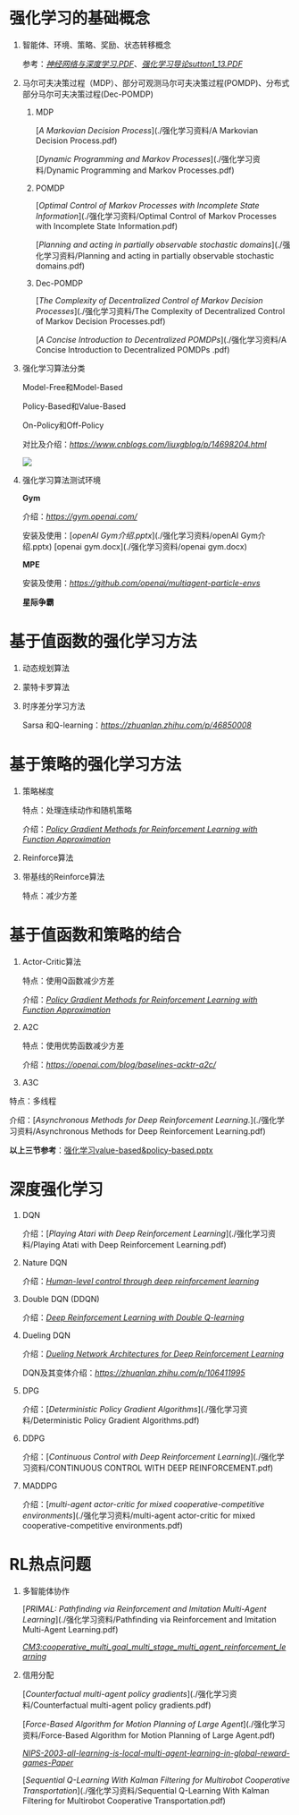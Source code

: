 # 强化学习的基础概念

1. 智能体、环境、策略、奖励、状态转移概念

   参考：[*神经网络与深度学习.PDF*](./强化学习资料/神经网络与深度学习.PDF)、[*强化学习导论sutton1_13.PDF*](./强化学习资料/强化学习导论sutton1_13.PDF)

2. 马尔可夫决策过程（MDP）、部分可观测马尔可夫决策过程(POMDP)、分布式部分马尔可夫决策过程(Dec-POMDP)

   1. MDP

      [*A Markovian Decision Process*](./强化学习资料/A Markovian Decision Process.pdf)

      [*Dynamic Programming and Markov Processes*](./强化学习资料/Dynamic Programming and Markov Processes.pdf)

   2. POMDP

      [*Optimal Control of Markov Processes with Incomplete State Information*](./强化学习资料/Optimal Control of Markov Processes with Incomplete State Information.pdf)

      [*Planning and acting in partially observable stochastic domains*](./强化学习资料/Planning and acting in partially observable stochastic domains.pdf)

   3. Dec-POMDP

      [*The Complexity of Decentralized Control of Markov Decision Processes*](./强化学习资料/The Complexity of Decentralized Control of Markov Decision Processes.pdf)

      [*A Concise Introduction to Decentralized POMDPs*](./强化学习资料/A Concise Introduction to Decentralized POMDPs .pdf)

3. 强化学习算法分类

   Model-Free和Model-Based

   Policy-Based和Value-Based

   On-Policy和Off-Policy

   对比及介绍：*https://www.cnblogs.com/liuxgblog/p/14698204.html*

   ![](./强化学习资料/强化学习算法分类.png)



4. 强化学习算法测试环境

   **Gym**

   介绍：*https://gym.openai.com/*

   安装及使用：[*openAI Gym介绍.pptx*](./强化学习资料/openAI Gym介绍.pptx) [openai gym.docx](./强化学习资料/openai gym.docx)

   **MPE**

   安装及使用：*https://github.com/openai/multiagent-particle-envs*

   **星际争霸**

# 基于值函数的强化学习方法

1. 动态规划算法

2. 蒙特卡罗算法

3. 时序差分学习方法

   Sarsa 和Q-learning：*https://zhuanlan.zhihu.com/p/46850008*

# 基于策略的强化学习方法

1. 策略梯度

   特点：处理连续动作和随机策略

   介绍：[*Policy Gradient Methods for Reinforcement Learning with Function Approximation*](./强化学习资料/Policy_Gradient_Methods_for_Reinforcement_Learning.pdf)

2. Reinforce算法

3. 带基线的Reinforce算法

   特点：减少方差

# 基于值函数和策略的结合

1. Actor-Critic算法

   特点：使用Q函数减少方差

   介绍：[*Policy Gradient Methods for Reinforcement Learning with Function Approximation*](./强化学习资料/Policy_Gradient_Methods_for_Reinforcement_Learning.pdf)

2. A2C 

   特点：使用优势函数减少方差

   介绍：*https://openai.com/blog/baselines-acktr-a2c/*

3.  A3C

   特点：多线程

   介绍：[*Asynchronous Methods for Deep Reinforcement Learning.*](./强化学习资料/Asynchronous Methods for Deep Reinforcement Learning.pdf)

**以上三节参考**：[强化学习value-based&policy-based.pptx](./强化学习资料/强化学习value-based&policy-based.pptx)

# 深度强化学习

1. DQN

   介绍：[*Playing Atari with Deep Reinforcement Learning*](./强化学习资料/Playing Atati with Deep Reinforcement Learning.pdf)

2. Nature DQN

   介绍：[*Human-level control through deep reinforcement learning*](./强化学习资料/Human-level%20Control%20Through%20Deep%20Reinforcement%20Learning.pdf)

3. Double DQN (DDQN)

   介绍：[*Deep Reinforcement Learning with Double Q-learning*](./强化学习资料/Deep_Reinforcement_Learning_with_Double_Q-learning.pdf)

4. Dueling DQN

   介绍：[*Dueling Network Architectures for Deep Reinforcement Learning*](./强化学习资料/Dueling_Network_Architectures_for_Deep_Reinforceme.pdf)

   DQN及其变体介绍：*https://zhuanlan.zhihu.com/p/106411995*

5. DPG

   介绍：[*Deterministic Policy Gradient Algorithms*](./强化学习资料/Deterministic Policy Gradient Algorithms.pdf)

6. DDPG

   介绍：[*Continuous Control with Deep Reinforcement Learning*](./强化学习资料/CONTINUOUS CONTROL WITH DEEP REINFORCEMENT.pdf)

7. MADDPG

   介绍：[*multi-agent actor-critic for mixed cooperative-competitive environments*](./强化学习资料/multi-agent actor-critic for mixed cooperative-competitive environments.pdf)

# RL热点问题

1. 多智能体协作

   [*PRIMAL: Pathfinding via Reinforcement and Imitation Multi-Agent Learning*](./强化学习资料/Pathfinding via Reinforcement and Imitation Multi-Agent Learning.pdf)

   [*CM3:cooperative_multi_goal_multi_stage_multi_agent_reinforcement_learning*](./强化学习资料/cm3_cooperative_multi_goal_multi_stage_multi_agent_reinforcement_learning.pdf)

2. 信用分配

   [*Counterfactual multi-agent policy gradients*](./强化学习资料/Counterfactual multi-agent policy gradients.pdf)

   [*Force-Based Algorithm for Motion Planning of Large Agent*](./强化学习资料/Force-Based Algorithm for Motion Planning of Large Agent.pdf)

   [*NIPS-2003-all-learning-is-local-multi-agent-learning-in-global-reward-games-Paper*](./强化学习资料/NIPS-2003-all-learning-is-local-multi-agent-learning-in-global-reward-games-Paper.pdf)

   [*Sequential Q-Learning With Kalman Filtering for Multirobot Cooperative Transportation*](./强化学习资料/Sequential Q-Learning With Kalman Filtering for Multirobot Cooperative Transportation.pdf)

   


